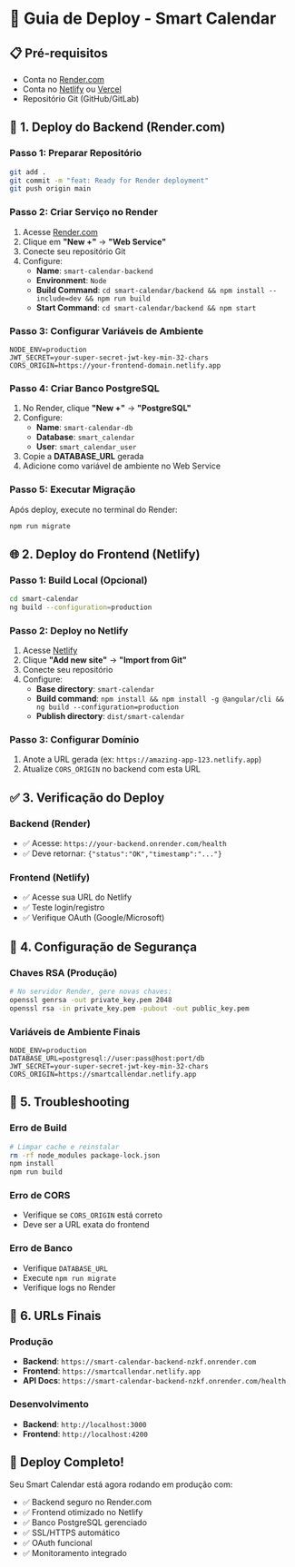 # 🚀 Guia de Deploy - Smart Calendar

## 📋 Pré-requisitos
- Conta no [Render.com](https://render.com)
- Conta no [Netlify](https://netlify.com) ou [Vercel](https://vercel.com)
- Repositório Git (GitHub/GitLab)

## 🔧 1. Deploy do Backend (Render.com)

### Passo 1: Preparar Repositório
```bash
git add .
git commit -m "feat: Ready for Render deployment"
git push origin main
```

### Passo 2: Criar Serviço no Render
1. Acesse [Render.com](https://render.com)
2. Clique em **"New +"** → **"Web Service"**
3. Conecte seu repositório Git
4. Configure:
   - **Name**: `smart-calendar-backend`
   - **Environment**: `Node`
   - **Build Command**: `cd smart-calendar/backend && npm install --include=dev && npm run build`
   - **Start Command**: `cd smart-calendar/backend && npm start`

### Passo 3: Configurar Variáveis de Ambiente
```env
NODE_ENV=production
JWT_SECRET=your-super-secret-jwt-key-min-32-chars
CORS_ORIGIN=https://your-frontend-domain.netlify.app
```

### Passo 4: Criar Banco PostgreSQL
1. No Render, clique **"New +"** → **"PostgreSQL"**
2. Configure:
   - **Name**: `smart-calendar-db`
   - **Database**: `smart_calendar`
   - **User**: `smart_calendar_user`
3. Copie a **DATABASE_URL** gerada
4. Adicione como variável de ambiente no Web Service

### Passo 5: Executar Migração
Após deploy, execute no terminal do Render:
```bash
npm run migrate
```

## 🌐 2. Deploy do Frontend (Netlify)

### Passo 1: Build Local (Opcional)
```bash
cd smart-calendar
ng build --configuration=production
```

### Passo 2: Deploy no Netlify
1. Acesse [Netlify](https://netlify.com)
2. Clique **"Add new site"** → **"Import from Git"**
3. Conecte seu repositório
4. Configure:
   - **Base directory**: `smart-calendar`
   - **Build command**: `npm install && npm install -g @angular/cli && ng build --configuration=production`
   - **Publish directory**: `dist/smart-calendar`

### Passo 3: Configurar Domínio
1. Anote a URL gerada (ex: `https://amazing-app-123.netlify.app`)
2. Atualize `CORS_ORIGIN` no backend com esta URL

## ✅ 3. Verificação do Deploy

### Backend (Render)
- ✅ Acesse: `https://your-backend.onrender.com/health`
- ✅ Deve retornar: `{"status":"OK","timestamp":"..."}`

### Frontend (Netlify)
- ✅ Acesse sua URL do Netlify
- ✅ Teste login/registro
- ✅ Verifique OAuth (Google/Microsoft)

## 🔐 4. Configuração de Segurança

### Chaves RSA (Produção)
```bash
# No servidor Render, gere novas chaves:
openssl genrsa -out private_key.pem 2048
openssl rsa -in private_key.pem -pubout -out public_key.pem
```

### Variáveis de Ambiente Finais
```env
NODE_ENV=production
DATABASE_URL=postgresql://user:pass@host:port/db
JWT_SECRET=your-super-secret-jwt-key-min-32-chars
CORS_ORIGIN=https://smartcallendar.netlify.app
```

## 🚨 5. Troubleshooting

### Erro de Build
```bash
# Limpar cache e reinstalar
rm -rf node_modules package-lock.json
npm install
npm run build
```

### Erro de CORS
- Verifique se `CORS_ORIGIN` está correto
- Deve ser a URL exata do frontend

### Erro de Banco
- Verifique `DATABASE_URL`
- Execute `npm run migrate`
- Verifique logs no Render

## 📱 6. URLs Finais

### Produção
- **Backend**: `https://smart-calendar-backend-nzkf.onrender.com`
- **Frontend**: `https://smartcallendar.netlify.app`
- **API Docs**: `https://smart-calendar-backend-nzkf.onrender.com/health`

### Desenvolvimento
- **Backend**: `http://localhost:3000`
- **Frontend**: `http://localhost:4200`

## 🎉 Deploy Completo!

Seu Smart Calendar está agora rodando em produção com:
- ✅ Backend seguro no Render.com
- ✅ Frontend otimizado no Netlify
- ✅ Banco PostgreSQL gerenciado
- ✅ SSL/HTTPS automático
- ✅ OAuth funcional
- ✅ Monitoramento integrado